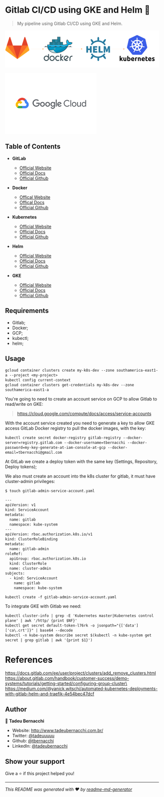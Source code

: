 <h1 align="">Gitlab CI/CD using GKE and Helm 👋</h1>
<p>
</p>

> My pipeline using Gitlab CI/CD using GKE and Helm.

![GitLab](/.github/assets/img/gitlab-pipe.png)

<div align=>
	<img align="center" width="300px" src=/.github/assets/img/google-cloud-logo.png>
</div>

## Table of Contents

* **GitLab**  
  * [Official Website](https://gitlab.com/)
  * [Official Docs](https://docs.gitlab.com/)
  * [Official Github](https://github.com/gitlabhq)

* **Docker**
  * [Offical Website](https://www.docker.com/)
  * [Offical Docs](https://docs.docker.com/)
  * [Official Github](https://github.com/docker/)

* **Kubernetes**
  * [Official Website](https://kubernetes.io)
  * [Official Docs](https://kubernetes.io/docs/home/)
  * [Official Github](https://github.com/kubernetes)

* **Helm**  
  * [Official Website](https://helm.sh/)
  * [Official Docs](https://helm.sh/docs/)
  * [Official Github](https://github.com/helm/helm)

* **GKE**  
  * [Official Website](https://cloud.google.com/kubernetes-engine)
  * [Official Docs](https://cloud.google.com/kubernetes-engine/docs/quickstart)
  * [Official Github](https://github.com/GoogleCloudPlatform/kubernetes-engine-samples)

## Requirements
* Gitlab;
* Docker;
* GCP;
* kubectl;
* helm;

## Usage

```
gcloud container clusters create my-k8s-dev --zone southamerica-east1-a --project <my-project>
kubectl config current-context 
gcloud container clusters get-credentials my-k8s-dev --zone southamerica-east1-a
````

You're going to need to create an account service on GCP to allow Gitlab to read/write on GKE:

> https://cloud.google.com/compute/docs/access/service-accounts

With the account service created you need to generate a key to allow GKE access GitLab Docker registry to pull the docker images, with the key:

```
kubectl create secret docker-registry gitlab-registry --docker-server=registry.gitlab.com --docker-username=tbernacchi --docker-password=my-key-generate-at-iam-console-at-gcp --docker-email=tbernacchi@gmail.com
```

At GitLab we create a deploy token with the same key (Settings, Repository, Deploy tokens);

We also must create an account into the k8s cluster for gitlab, it must have cluster-admin privileges:

```
$ touch gitlab-admin-service-account.yaml 
```

```
---
apiVersion: v1
kind: ServiceAccount
metadata:
  name: gitlab
  namespace: kube-system
---
apiVersion: rbac.authorization.k8s.io/v1
kind: ClusterRoleBinding
metadata:
  name: gitlab-admin
roleRef:
  apiGroup: rbac.authorization.k8s.io
  kind: ClusterRole
  name: cluster-admin
subjects:
  - kind: ServiceAccount
    name: gitlab
    namespace: kube-system
```

```
kubectl create -f gitlab-admin-service-account.yaml
```

To integrate GKE with Gitlab we need:

```
kubectl cluster-info | grep -E 'Kubernetes master|Kubernetes control plane' | awk '/http/ {print $NF}'
kubectl get secret default-token-l76rk -o jsonpath="{['data']['ca\.crt']}" | base64 --decode
kubectl -n kube-system describe secret $(kubectl -n kube-system get secret | grep gitlab | awk '{print $1}')
```

# References
https://docs.gitlab.com/ee/user/project/clusters/add_remove_clusters.html
https://about.gitlab.com/handbook/customer-success/demo-systems/tutorials/getting-started/configuring-group-cluster\
https://medium.com/@yanick.witschi/automated-kubernetes-deployments-with-gitlab-helm-and-traefik-4e54bec47dcf

## Author

👤 **Tadeu Bernacchi**

* Website: http://www.tadeubernacchi.com.br/
* Twitter: [@tadeuuuuu](https://twitter.com/tadeuuuuu)
* Github: [@tbernacchi](https://github.com/tbernacchi)
* LinkedIn: [@tadeubernacchi](https://linkedin.com/in/tadeubernacchi)

## Show your support

Give a ⭐️ if this project helped you!

***
_This README was generated with ❤️ by [readme-md-generator](https://github.com/kefranabg/readme-md-generator)_
